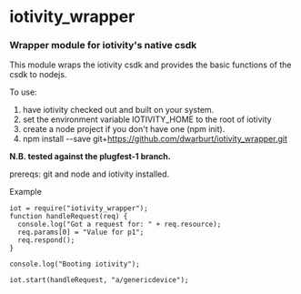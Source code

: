 iotivity_wrapper
=============
### Wrapper module for iotivity's native csdk

This module wraps the iotivity csdk and provides the basic functions
of the csdk to nodejs.

To use: 

1. have iotivity checked out and built on your system.
2. set the environment variable IOTIVITY_HOME to the root of iotivity
3. create a node project if you don't have one (npm init).
4. npm install --save git+https://github.com/dwarburt/iotivity_wrapper.git

**N.B. tested against the plugfest-1 branch.**

prereqs: git and node and iotivity installed.


Example

    iot = require("iotivity_wrapper");
    function handleRequest(req) {
      console.log("Got a request for: " + req.resource);
      req.params[0] = "Value for p1";
      req.respond();
    }

    console.log("Booting iotivity");

    iot.start(handleRequest, "a/genericdevice");


